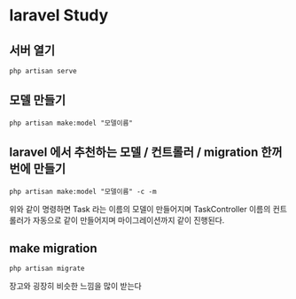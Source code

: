 # laravel Study

## 서버 열기

`php artisan serve`

## 모델 만들기

`php artisan make:model "모델이름"`

## laravel 에서 추천하는 모델 / 컨트롤러 / migration 한꺼번에 만들기

`php artisan make:model "모델이름" -c -m`

위와 같이 명령하면 Task 라는 이름의 모델이 만들어지며 TaskController 이름의 컨트롤러가 자동으로 같이 만들어지며 마이그레이션까지 같이 진행된다.

## make migration

`php artisan migrate`

장고와 굉장히 비슷한 느낌을 많이 받는다
